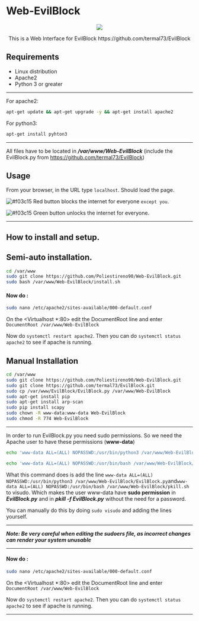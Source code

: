 # Web-EvilBlock
<p align="center">
  <img src="https://user-images.githubusercontent.com/116316357/224345496-a75baadf-8ca3-49e4-8b54-23cd42ea4512.png" />
</p>
<p align="center">
 This is a Web Interface for EvilBlock  https://github.com/termal73/EvilBlock  
</p>


## Requirements
- Linux distribution
- Apache2
- Python 3 or greater
- - -
For apache2:
```bash
apt-get update && apt-get upgrade -y && apt-get install apache2
```
For python3:
```bash
apt-get install pyhton3
```
---
All files have to be located in ***/var/www/Web-EvilBlock*** (include the EvilBlock.py from https://github.com/termal73/EvilBlock)
## Usage
From your browser, in the URL type ```localhost```. 
Should load the page.

![#f03c15](https://via.placeholder.com/15/f03c15/000000?text=+) Red button blocks the internet for everyone ```except you```.

![#f03c15](https://via.placeholder.com/15/008000/000000?text=+) Green button unlocks the internet for everyone.

___
## How to install and setup.
## Semi-auto installation.
```bash
cd /var/www
sudo git clone https://github.com/Poliestireno90/Web-EvilBlock.git
sudo bash /var/www/Web-EvilBlock/install.sh
```
#### Now do :
```bash
sudo nano /etc/apache2/sites-available/000-default.conf
```
On the <Virtualhost *:80> edit the DocumentRoot line and enter ```DocumentRoot /var/www/Web-EvilBlock```

Now do ```systemctl restart apache2```. Then you can do ```systemctl status apache2``` to see if apache is running.
## Manual Installation
```bash
cd /var/www
sudo git clone https://github.com/Poliestireno90/Web-EvilBlock.git
sudo git clone https://github.com/termal73/EvilBlock.git
sudo cp /var/www/EvilBlock/EvilBlock.py /var/www/Web-EvilBlock
sudo apt-get install pip
sudo apt-get install arp-scan
sudo pip install scapy
sudo chown -R www-data:www-data Web-EvilBlock
sudo chmod -R 774 Web-EvilBlock
```
---
In order to run EvilBlock.py you need sudo permissions. So we need the Apache user to have these permissions (**www-data**)

```bash
echo 'www-data ALL=(ALL) NOPASSWD:/usr/bin/python3 /var/www/Web-EvilBlock/EvilBlock.py' | sudo EDITOR='tee -a' visudo
```
```bash
echo 'www-data ALL=(ALL) NOPASSWD:/usr/bin/bash /var/www/Web-EvilBlock/pkill.sh' | sudo EDITOR='tee -a' visudo
```
What this command does is add the line ```www-data ALL=(ALL) NOPASSWD:/usr/bin/python3 /var/www/Web-EvilBlock/EvilBlock.py```and```www-data ALL=(ALL) NOPASSWD:/usr/bin/bash /var/www/Web-EvilBlock/pkill.sh``` to visudo. Which makes the user www-data have **sudo permission** in ***EvilBlock.py*** and in ***pkill -f EvilBlock.py*** without the need for a password.

You can manually do this by doing ```sudo visudo``` and adding the lines yourself.

---
***Note: Be very careful when editing the sudoers file, as incorrect changes can render your system unusable***
- - -
#### Now do :
```bash
sudo nano /etc/apache2/sites-available/000-default.conf
```
On the <Virtualhost *:80> edit the DocumentRoot line and enter ```DocumentRoot /var/www/Web-EvilBlock```

Now do ```systemctl restart apache2```. Then you can do ```systemctl status apache2``` to see if apache is running.
___


